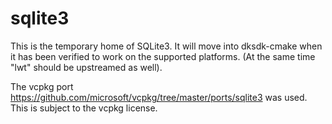 # sqlite3

This is the temporary home of SQLite3. It will move into dksdk-cmake
when it has been verified to work on the supported platforms.
(At the same time "lwt" should be upstreamed as well).

The vcpkg port https://github.com/microsoft/vcpkg/tree/master/ports/sqlite3
was used. This is subject to the vcpkg license.
